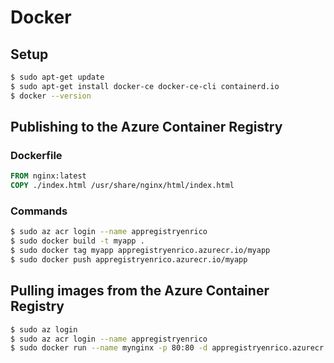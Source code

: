# Docker
## Setup
```sh
$ sudo apt-get update
$ sudo apt-get install docker-ce docker-ce-cli containerd.io
$ docker --version
```
## Publishing to the Azure Container Registry
### Dockerfile
```Dockerfile
FROM nginx:latest
COPY ./index.html /usr/share/nginx/html/index.html
```
### Commands
```sh
$ sudo az acr login --name appregistryenrico
$ sudo docker build -t myapp .
$ sudo docker tag myapp appregistryenrico.azurecr.io/myapp
$ sudo docker push appregistryenrico.azurecr.io/myapp
```
## Pulling images from the Azure Container Registry
```sh
$ sudo az login
$ sudo az acr login --name appregistryenrico
$ sudo docker run --name mynginx -p 80:80 -d appregistryenrico.azurecr.io/myapp
```
